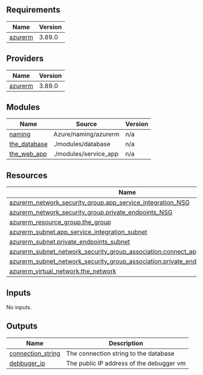 <!-- BEGIN_TF_DOCS -->
## Requirements

| Name | Version |
|------|---------|
| <a name="requirement_azurerm"></a> [azurerm](#requirement\_azurerm) | 3.89.0 |

## Providers

| Name | Version |
|------|---------|
| <a name="provider_azurerm"></a> [azurerm](#provider\_azurerm) | 3.89.0 |

## Modules

| Name | Source | Version |
|------|--------|---------|
| <a name="module_naming"></a> [naming](#module\_naming) | Azure/naming/azurerm | n/a |
| <a name="module_the_database"></a> [the\_database](#module\_the\_database) | ./modules/database | n/a |
| <a name="module_the_web_app"></a> [the\_web\_app](#module\_the\_web\_app) | ./modules/service_app | n/a |

## Resources

| Name | Type |
|------|------|
| [azurerm_network_security_group.app_service_integration_NSG](https://registry.terraform.io/providers/hashicorp/azurerm/3.89.0/docs/resources/network_security_group) | resource |
| [azurerm_network_security_group.private_endpoints_NSG](https://registry.terraform.io/providers/hashicorp/azurerm/3.89.0/docs/resources/network_security_group) | resource |
| [azurerm_resource_group.the_group](https://registry.terraform.io/providers/hashicorp/azurerm/3.89.0/docs/resources/resource_group) | resource |
| [azurerm_subnet.app_service_integration_subnet](https://registry.terraform.io/providers/hashicorp/azurerm/3.89.0/docs/resources/subnet) | resource |
| [azurerm_subnet.private_endpoints_subnet](https://registry.terraform.io/providers/hashicorp/azurerm/3.89.0/docs/resources/subnet) | resource |
| [azurerm_subnet_network_security_group_association.connect_app_service_to_nsg](https://registry.terraform.io/providers/hashicorp/azurerm/3.89.0/docs/resources/subnet_network_security_group_association) | resource |
| [azurerm_subnet_network_security_group_association.private_endpoints_to_nsg](https://registry.terraform.io/providers/hashicorp/azurerm/3.89.0/docs/resources/subnet_network_security_group_association) | resource |
| [azurerm_virtual_network.the_network](https://registry.terraform.io/providers/hashicorp/azurerm/3.89.0/docs/resources/virtual_network) | resource |

## Inputs

No inputs.

## Outputs

| Name | Description |
|------|-------------|
| <a name="output_connection_string"></a> [connection\_string](#output\_connection\_string) | The connection string to the database |
| <a name="output_debbuger_ip"></a> [debbuger\_ip](#output\_debbuger\_ip) | The public IP address of the debugger vm |
<!-- END_TF_DOCS -->